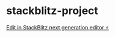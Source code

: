 # stackblitz-project

[Edit in StackBlitz next generation editor ⚡️](https://stackblitz.com/~/github.com/Keshar-singh/stackblitz-project)